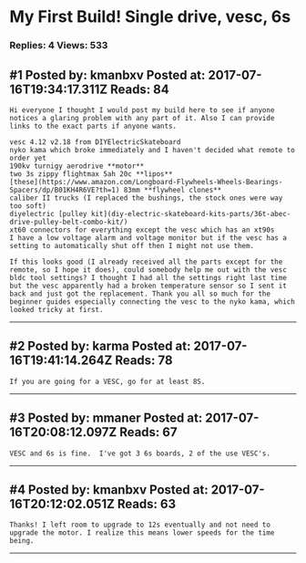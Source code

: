 # My First Build! Single drive, vesc, 6s

### Replies: 4 Views: 533

## \#1 Posted by: kmanbxv Posted at: 2017-07-16T19:34:17.311Z Reads: 84

```
Hi everyone I thought I would post my build here to see if anyone notices a glaring problem with any part of it. Also I can provide links to the exact parts if anyone wants.

vesc 4.12 v2.18 from DIYElectricSkateboard
nyko kama which broke immediately and I haven't decided what remote to order yet
190kv turnigy aerodrive **motor**
two 3s zippy flightmax 5ah 20c **lipos**
[these](https://www.amazon.com/Longboard-Flywheels-Wheels-Bearings-Spacers/dp/B01KH4R6VE?th=1) 83mm **flywheel clones**
caliber II trucks (I replaced the bushings, the stock ones were way too soft)
diyelectric [pulley kit](diy-electric-skateboard-kits-parts/36t-abec-drive-pulley-belt-combo-kit/)
xt60 connectors for everything except the vesc which has an xt90s
I have a low voltage alarm and voltage monitor but if the vesc has a setting to automatically shut off then I might not use them.

If this looks good (I already received all the parts except for the remote, so I hope it does), could somebody help me out with the vesc bldc tool settings? I thought I had all the settings right last time but the vesc apparently had a broken temperature sensor so I sent it back and just got the replacement. Thank you all so much for the beginner guides especially connecting the vesc to the nyko kama, which looked tricky at first.
```

---
## \#2 Posted by: karma Posted at: 2017-07-16T19:41:14.264Z Reads: 78

```
If you are going for a VESC, go for at least 8S.
```

---
## \#3 Posted by: mmaner Posted at: 2017-07-16T20:08:12.097Z Reads: 67

```
VESC and 6s is fine.  I've got 3 6s boards, 2 of the use VESC's.
```

---
## \#4 Posted by: kmanbxv Posted at: 2017-07-16T20:12:02.051Z Reads: 63

```
Thanks! I left room to upgrade to 12s eventually and not need to upgrade the motor. I realize this means lower speeds for the time being.
```

---
